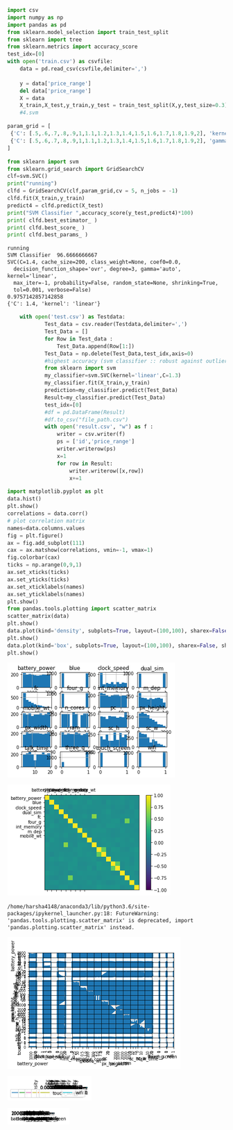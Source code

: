 

```python
import csv
import numpy as np
import pandas as pd
from sklearn.model_selection import train_test_split
from sklearn import tree
from sklearn.metrics import accuracy_score
test_idx=[0]
with open('train.csv') as csvfile:
	data = pd.read_csv(csvfile,delimiter=',')
	
	y = data['price_range']
	del data['price_range']
	X = data
	X_train,X_test,y_train,y_test = train_test_split(X,y,test_size=0.3)
	#4.svm
```


```python
param_grid = [
 {'C': [.5,.6,.7,.8,.9,1,1.1,1.2,1.3,1.4,1.5,1.6,1.7,1.8,1.9,2], 'kernel': ['linear']},
 {'C': [.5,.6,.7,.8,.9,1,1.1,1.2,1.3,1.4,1.5,1.6,1.7,1.8,1.9,2], 'gamma': [0.001, 0.0001], 'kernel': ['rbf']},
]
```


```python
from sklearn import svm
from sklearn.grid_search import GridSearchCV
clf=svm.SVC()
print("running")
clfd = GridSearchCV(clf,param_grid,cv = 5, n_jobs = -1)
clfd.fit(X_train,y_train)
predict4 = clfd.predict(X_test)
print("SVM Classifier ",accuracy_score(y_test,predict4)*100)
print( clfd.best_estimator_ )
print( clfd.best_score_ )
print( clfd.best_params_ )
```

    running
    SVM Classifier  96.6666666667
    SVC(C=1.4, cache_size=200, class_weight=None, coef0=0.0,
      decision_function_shape='ovr', degree=3, gamma='auto', kernel='linear',
      max_iter=-1, probability=False, random_state=None, shrinking=True,
      tol=0.001, verbose=False)
    0.9757142857142858
    {'C': 1.4, 'kernel': 'linear'}



```python
	with open('test.csv') as Testdata:
			Test_data = csv.reader(Testdata,delimiter=',')
			Test_Data = []
			for Row in Test_data :
				Test_Data.append(Row[1:])
			Test_Data = np.delete(Test_Data,test_idx,axis=0)
			#highest accuracy (svm classifier :: robust against outliers)
			from sklearn import svm
			my_classifier=svm.SVC(kernel='linear',C=1.3)
			my_classifier.fit(X_train,y_train)
			prediction=my_classifier.predict(Test_Data)
			Result=my_classifier.predict(Test_Data)
			test_idx=[0]
			#df = pd.DataFrame(Result)
			#df.to_csv("file_path.csv")
			with open('result.csv', "w") as f :
				writer = csv.writer(f)
				ps = ['id','price_range']
				writer.writerow(ps)
				x=1
				for row in Result:
					writer.writerow([x,row])
					x+=1
```


```python
import matplotlib.pyplot as plt
data.hist()
plt.show()
correlations = data.corr()
# plot correlation matrix
names=data.columns.values
fig = plt.figure()
ax = fig.add_subplot(111)
cax = ax.matshow(correlations, vmin=-1, vmax=1)
fig.colorbar(cax)
ticks = np.arange(0,9,1)
ax.set_xticks(ticks)
ax.set_yticks(ticks)
ax.set_xticklabels(names)
ax.set_yticklabels(names)
plt.show()
from pandas.tools.plotting import scatter_matrix
scatter_matrix(data)
plt.show()
data.plot(kind='density', subplots=True, layout=(100,100), sharex=False)
plt.show()
data.plot(kind='box', subplots=True, layout=(100,100), sharex=False, sharey=False)
plt.show()

```


![png](output_4_0.png)



![png](output_4_1.png)


    /home/harsha4148/anaconda3/lib/python3.6/site-packages/ipykernel_launcher.py:18: FutureWarning: 'pandas.tools.plotting.scatter_matrix' is deprecated, import 'pandas.plotting.scatter_matrix' instead.



![png](output_4_3.png)



![png](output_4_4.png)



![png](output_4_5.png)

